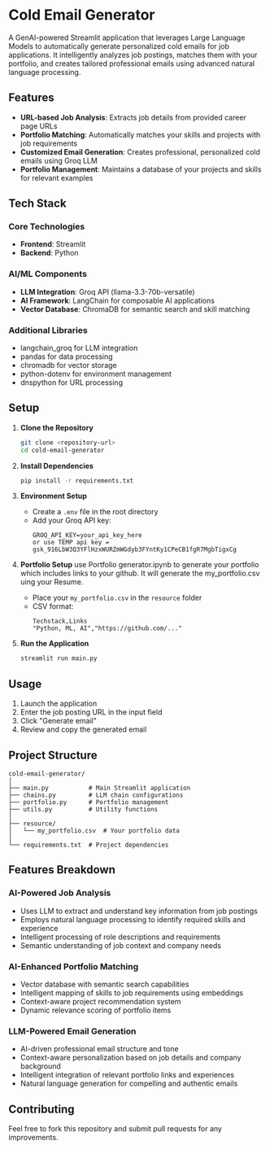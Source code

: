 # Cold Email Generator

A GenAI-powered Streamlit application that leverages Large Language Models to automatically generate personalized cold emails for job applications. It intelligently analyzes job postings, matches them with your portfolio, and creates tailored professional emails using advanced natural language processing.

## Features

- **URL-based Job Analysis**: Extracts job details from provided career page URLs
- **Portfolio Matching**: Automatically matches your skills and projects with job requirements
- **Customized Email Generation**: Creates professional, personalized cold emails using Groq LLM
- **Portfolio Management**: Maintains a database of your projects and skills for relevant examples

## Tech Stack

### Core Technologies
- **Frontend**: Streamlit
- **Backend**: Python

### AI/ML Components
- **LLM Integration**: Groq API (llama-3.3-70b-versatile)
- **AI Framework**: LangChain for composable AI applications
- **Vector Database**: ChromaDB for semantic search and skill matching

### Additional Libraries
- langchain_groq for LLM integration
- pandas for data processing
- chromadb for vector storage
- python-dotenv for environment management
- dnspython for URL processing

## Setup

1. **Clone the Repository**
   ```bash
   git clone <repository-url>
   cd cold-email-generator
   ```

2. **Install Dependencies**
   ```bash
   pip install -r requirements.txt
   ```

3. **Environment Setup**
   - Create a `.env` file in the root directory
   - Add your Groq API key:
     ```
     GROQ_API_KEY=your_api_key_here
     or use TEMP api key = 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
     ```

4. **Portfolio Setup**
   use Portfolio generator.ipynb to generate your portfolio which includes links to your github. It will generate the my_portfolio.csv uing your Resume.
   - Place your `my_portfolio.csv` in the `resource` folder
   - CSV format:
     ```
     Techstack,Links
     "Python, ML, AI","https://github.com/..."
     ```

5. **Run the Application**
   ```bash
   streamlit run main.py
   ```

## Usage

1. Launch the application
2. Enter the job posting URL in the input field
3. Click "Generate email"
4. Review and copy the generated email

## Project Structure

```
cold-email-generator/
│
├── main.py           # Main Streamlit application
├── chains.py         # LLM chain configurations
├── portfolio.py      # Portfolio management
├── utils.py          # Utility functions
│
├── resource/
│   └── my_portfolio.csv  # Your portfolio data
│
└── requirements.txt  # Project dependencies
```

## Features Breakdown

### AI-Powered Job Analysis
- Uses LLM to extract and understand key information from job postings
- Employs natural language processing to identify required skills and experience
- Intelligent processing of role descriptions and requirements
- Semantic understanding of job context and company needs

### AI-Enhanced Portfolio Matching
- Vector database with semantic search capabilities
- Intelligent mapping of skills to job requirements using embeddings
- Context-aware project recommendation system
- Dynamic relevance scoring of portfolio items

### LLM-Powered Email Generation
- AI-driven professional email structure and tone
- Context-aware personalization based on job details and company background
- Intelligent integration of relevant portfolio links and experiences
- Natural language generation for compelling and authentic emails

## Contributing

Feel free to fork this repository and submit pull requests for any improvements.

